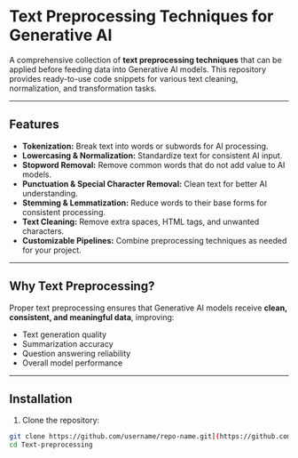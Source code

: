 # Text Preprocessing Techniques for Generative AI

A comprehensive collection of **text preprocessing techniques** that can be applied before feeding data into Generative AI models. This repository provides ready-to-use code snippets for various text cleaning, normalization, and transformation tasks.

---

## Features

- **Tokenization:** Break text into words or subwords for AI processing.
- **Lowercasing & Normalization:** Standardize text for consistent AI input.
- **Stopword Removal:** Remove common words that do not add value to AI models.
- **Punctuation & Special Character Removal:** Clean text for better AI understanding.
- **Stemming & Lemmatization:** Reduce words to their base forms for consistent processing.
- **Text Cleaning:** Remove extra spaces, HTML tags, and unwanted characters.
- **Customizable Pipelines:** Combine preprocessing techniques as needed for your project.

---

## Why Text Preprocessing?

Proper text preprocessing ensures that Generative AI models receive **clean, consistent, and meaningful data**, improving:

- Text generation quality  
- Summarization accuracy  
- Question answering reliability  
- Overall model performance  

---

## Installation

1. Clone the repository:
```bash
git clone https://github.com/username/repo-name.git](https://github.com/Lagan-garg10/Text-preprocessing
cd Text-preprocessing
